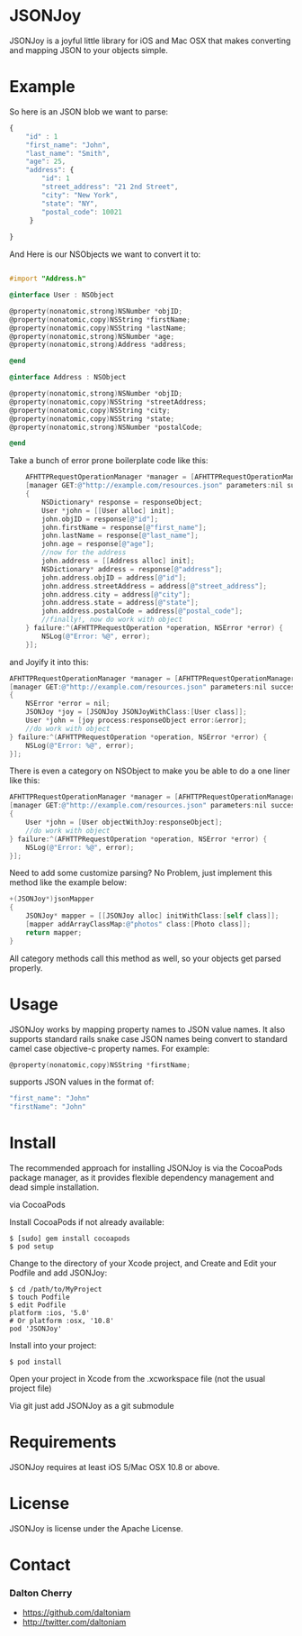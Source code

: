 JSONJoy
=======

JSONJoy is a joyful little library for iOS and Mac OSX that makes converting and mapping JSON to your objects simple. 

# Example #
So here is an JSON blob we want to parse:
```javascript
{
	"id" : 1
	"first_name": "John",
	"last_name": "Smith",
	"age": 25,
	"address": {
		"id": 1
		"street_address": "21 2nd Street",
	    "city": "New York",
	    "state": "NY",
	    "postal_code": 10021
	 }
	
}
```
And Here is our NSObjects we want to convert it to:

```objective-c

#import "Address.h"

@interface User : NSObject

@property(nonatomic,strong)NSNumber *objID;
@property(nonatomic,copy)NSString *firstName;
@property(nonatomic,copy)NSString *lastName;
@property(nonatomic,strong)NSNumber *age;
@property(nonatomic,strong)Address *address;

@end

@interface Address : NSObject

@property(nonatomic,strong)NSNumber *objID;
@property(nonatomic,copy)NSString *streetAddress;
@property(nonatomic,copy)NSString *city;
@property(nonatomic,copy)NSString *state;
@property(nonatomic,strong)NSNumber *postalCode;

@end
```
Take a bunch of error prone boilerplate code like this:
```objective-c
	AFHTTPRequestOperationManager *manager = [AFHTTPRequestOperationManager manager];
	[manager GET:@"http://example.com/resources.json" parameters:nil success:^(AFHTTPRequestOperation *operation, id responseObject) 
	{
		NSDictionary* response = responseObject;
        User *john = [[User alloc] init];
        john.objID = response[@"id"];
        john.firstName = response[@"first_name"];
        john.lastName = response[@"last_name"];
        john.age = response[@"age"];
		//now for the address
		john.address = [[Address alloc] init];
        NSDictionary* address = response[@"address"];
        john.address.objID = address[@"id"];
        john.address.streetAddress = address[@"street_address"];
        john.address.city = address[@"city"];
        john.address.state = address[@"state"];
        john.address.postalCode = address[@"postal_code"];
		//finally!, now do work with object
	} failure:^(AFHTTPRequestOperation *operation, NSError *error) {
	    NSLog(@"Error: %@", error);
	}];
```
and Joyify it into this:
```objective-c
AFHTTPRequestOperationManager *manager = [AFHTTPRequestOperationManager manager];
[manager GET:@"http://example.com/resources.json" parameters:nil success:^(AFHTTPRequestOperation *operation, id responseObject) 
{
	NSError *error = nil;
	JSONJoy *joy = [JSONJoy JSONJoyWithClass:[User class]];
    User *john = [joy process:responseObject error:&error];
	//do work with object
} failure:^(AFHTTPRequestOperation *operation, NSError *error) {
    NSLog(@"Error: %@", error);
}];
```

There is even a category on NSObject to make you be able to do a one liner like this:

```objective-c
AFHTTPRequestOperationManager *manager = [AFHTTPRequestOperationManager manager];
[manager GET:@"http://example.com/resources.json" parameters:nil success:^(AFHTTPRequestOperation *operation, id responseObject) 
{
	User *john = [User objectWithJoy:responseObject];
	//do work with object
} failure:^(AFHTTPRequestOperation *operation, NSError *error) {
    NSLog(@"Error: %@", error);
}];
```
Need to add some customize parsing? No Problem, just implement this method like the example below:

```objective-c
+(JSONJoy*)jsonMapper
{
    JSONJoy* mapper = [[JSONJoy alloc] initWithClass:[self class]];
    [mapper addArrayClassMap:@"photos" class:[Photo class]];
    return mapper;
}
```
All category methods call this method as well, so your objects get parsed properly.

# Usage #

JSONJoy works by mapping property names to JSON value names. It also supports standard rails snake case JSON names being convert to standard camel case objective-c property names. For example: 

```objective-c
@property(nonatomic,copy)NSString *firstName;
```
supports JSON values in the format of:

```javascript
"first_name": "John"
"firstName": "John"
```
# Install #

The recommended approach for installing JSONJoy is via the CocoaPods package manager, as it provides flexible dependency management and dead simple installation.

via CocoaPods

Install CocoaPods if not already available:

	$ [sudo] gem install cocoapods
	$ pod setup
Change to the directory of your Xcode project, and Create and Edit your Podfile and add JSONJoy:

	$ cd /path/to/MyProject
	$ touch Podfile
	$ edit Podfile
	platform :ios, '5.0' 
	# Or platform :osx, '10.8'
	pod 'JSONJoy'

Install into your project:

	$ pod install
	
Open your project in Xcode from the .xcworkspace file (not the usual project file)

Via git
just add JSONJoy as a git submodule

# Requirements #

JSONJoy requires at least iOS 5/Mac OSX 10.8 or above.

# License #

JSONJoy is license under the Apache License.

# Contact #

### Dalton Cherry ###
* https://github.com/daltoniam
* http://twitter.com/daltoniam

